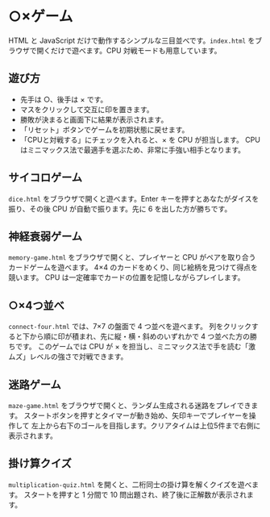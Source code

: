 # ○×ゲーム

HTML と JavaScript だけで動作するシンプルな三目並べです。`index.html` をブラウザで開くだけで遊べます。CPU 対戦モードも用意しています。
## 遊び方
- 先手は ○、後手は × です。
- マスをクリックして交互に印を置きます。
- 勝敗が決まると画面下に結果が表示されます。
- 「リセット」ボタンでゲームを初期状態に戻せます。
- 「CPUと対戦する」にチェックを入れると、× を CPU が担当します。
  CPU はミニマックス法で最適手を選ぶため、非常に手強い相手となります。

## サイコロゲーム
`dice.html` をブラウザで開くと遊べます。Enter キーを押すとあなたがダイスを振り、その後 CPU が自動で振ります。先に 6 を出した方が勝ちです。

## 神経衰弱ゲーム
`memory-game.html` をブラウザで開くと、プレイヤーと CPU がペアを取り合うカードゲームを遊べます。
4×4 のカードをめくり、同じ絵柄を見つけて得点を競います。
CPU は一定確率でカードの位置を記憶しながらプレイします。

## ○×4つ並べ
`connect-four.html` では、7×7 の盤面で 4 つ並べを遊べます。
列をクリックすると下から順に印が積まれ、先に縦・横・斜めのいずれかで 4 つ並べた方の勝ちです。
このゲームでは CPU が × を担当し、ミニマックス法で手を読む「激ムズ」レベルの強さで対戦できます。


## 迷路ゲーム
`maze-game.html` をブラウザで開くと、ランダム生成される迷路をプレイできます。
スタートボタンを押すとタイマーが動き始め、矢印キーでプレイヤーを操作して
左上から右下のゴールを目指します。クリアタイムは上位5件まで右側に表示されます。

## 掛け算クイズ
`multiplication-quiz.html` を開くと、二桁同士の掛け算を解くクイズを遊べます。
スタートを押すと 1 分間で 10 問出題され、終了後に正解数が表示されます。
